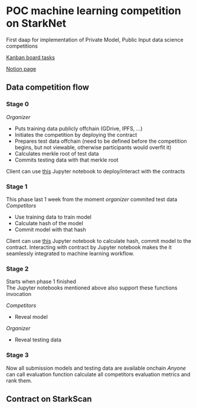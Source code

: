 # POC machine learning competition on StarkNet
First daap for implementation of Private Model, Public Input data science competitions

[Kanban board tasks](https://github.com/users/trangnv/projects/2)

[Notion page](https://snml.notion.site/First-implementation-Private-Model-Public-Input-c556d39ee0b24268a8f2bdb845077d4f)


## Data competition flow

### Stage 0
*Organizer*
- Puts training data publicly offchain (GDrive, IPFS, ...)
- Initiates the competition by deploying the contract
- Prepares test data offchain (need to be defined before the competition begins, but not viewable, otherwise participants would overfit it)
- Calculates merkle root of test data
- Commits testing data with that merkle root

Client can use [this](https://github.com/trangnv/starknet-notebook/blob/main/linear-regression-notebooks/organizer.ipynb) Jupyter notebook to deploy/interact with the contracts


### Stage 1
This phase last 1 week from the moment *organizer* commited test data <br> 
*Competitors*
- Use training data to train model
- Calculate hash of the model
- Commit model with that hash

Client can use [this](https://github.com/trangnv/starknet-notebook/blob/main/linear-regression-notebooks/competitor.ipynb) Jupyter notebook to calculate hash, commit model to the contract. Interacting with contract by Jupyter notebook makes the it seamlessly integrated to machine learning workflow.

### Stage 2
Starts when phase 1 finished <br>
The Jupyter notebooks mentioned above also support these functions invocation

*Competitors*
- Reveal model

*Organizer*
- Reveal testing data


### Stage 3
Now all submission models and testing data are available onchain
*Anyone* can call evaluation function calculate all competitors evaluation metrics and rank them.

## Contract on StarkScan



